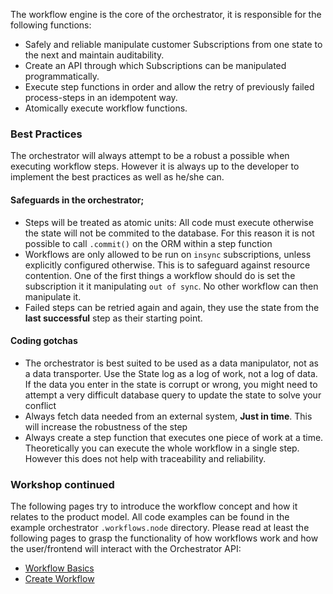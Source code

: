 The workflow engine is the core of the orchestrator, it is responsible for the following functions:

* Safely and reliable manipulate customer Subscriptions from one state to the next and maintain auditability.
* Create an API through which Subscriptions can be manipulated programmatically.
* Execute step functions in order and allow the retry of previously failed process-steps in an idempotent way.
* Atomically execute workflow functions.

### Best Practices
The orchestrator will always attempt to be a robust a possible when executing workflow steps. However it is always
up to the developer to implement the best practices as well as he/she can.

#### Safeguards in the orchestrator;
* Steps will be treated as atomic units: All code must execute otherwise the state will not be commited to the
  database. For this reason it is not possible to call `.commit()` on the ORM within a step function
* Workflows are only allowed to be run on `insync` subscriptions, unless explicitly configured otherwise. This is to
  safeguard against resource contention. One of the first things a workflow should do is set the subscription it it
  manipulating `out of sync`. No other workflow can then manipulate it.
* Failed steps can be retried again and again, they use the state from the **last successful** step as their
  starting point.

#### Coding gotchas
* The orchestrator is best suited to be used as a data manipulator, not as a data transporter. Use the State log as
  a log of work, not a log of data. If the data you enter in the state is corrupt or wrong, you might need to
  attempt a very difficult database query to update the state to solve your conflict
* Always fetch data needed from an external system, **Just in time**. This will increase the robustness of the step
* Always create a step function that executes one piece of work at a time. Theoretically you can execute the whole
  workflow in a single  step. However this does not help with traceability and reliability.


### Workshop continued
The following pages try to introduce the workflow concept and how it relates to the product model. All code examples
can be found in the example orchestrator `.workflows.node` directory. Please read at least the following pages to grasp
the functionality of how workflows work and how the user/frontend will interact with the Orchestrator API:

* [Workflow Basics](workflow-basics.md)
* [Create Workflow](node-create.md)

